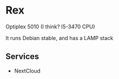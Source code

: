 # Rex
Optiplex 5010 (I think? I5-3470 CPU)

It runs Debian stable, and has a LAMP stack

## Services
* NextCloud
